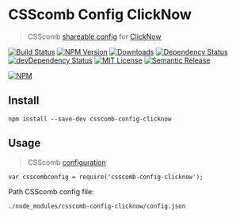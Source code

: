 # CSScomb Config ClickNow
> CSScomb [shareable config](https://github.com/csscomb/csscomb.js/blob/master/doc/configuration.md) for [ClickNow](https://github.com/cknow/csscomb-config-clicknow)

[![Build Status](https://travis-ci.org/cknow/csscomb-config-clicknow.svg)](https://travis-ci.org/cknow/csscomb-config-clicknow)
[![NPM Version](https://img.shields.io/npm/v/csscomb-config-clicknow.svg)](https://www.npmjs.com/package/csscomb-config-clicknow)
[![Downloads](https://img.shields.io/npm/dm/csscomb-config-clicknow.svg)](https://www.npmjs.com/package/csscomb-config-clicknow)
[![Dependency Status](https://david-dm.org/cknow/csscomb-config-clicknow.svg)](https://david-dm.org/cknow/csscomb-config-clicknow)
[![devDependency Status](https://david-dm.org/cknow/csscomb-config-clicknow/dev-status.svg)](https://david-dm.org/cknow/csscomb-config-clicknow#info=devDependencies)
[![MIT License](https://img.shields.io/npm/l/csscomb-config-clicknow.svg)](http://opensource.org/licenses/MIT)
[![Semantic Release](https://img.shields.io/badge/%20%20%F0%9F%93%A6%F0%9F%9A%80-semantic--release-e10079.svg)](https://github.com/semantic-release/semantic-release)

[![NPM](https://nodei.co/npm/csscomb-config-clicknow.png?downloads=true&downloadRank=true&stars=true)](https://nodei.co/npm/csscomb-config-clicknow)

## Install

```
npm install --save-dev csscomb-config-clicknow
```

## Usage
> CSScomb [configuration](https://github.com/csscomb/csscomb.js/blob/master/doc/configuration.md#where-to-put-config)

```
var csscombconfig = require('csscomb-config-clicknow');
```

Path CSScomb config file:

```
./node_modules/csscomb-config-clicknow/config.json
```

